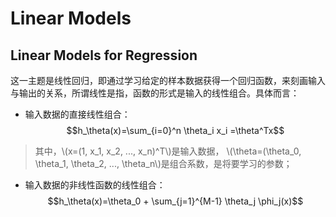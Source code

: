 <script type="text/javascript"
  src="https://d3eoax9i5htok0.cloudfront.net/mathjax/latest/MathJax.js?config=TeX-AMS-MML_HTMLorMML">
</script>

# Linear Models

## Linear Models for Regression

这一主题是线性回归，即通过学习给定的样本数据获得一个回归函数，来刻画输入与输出的关系，所谓线性是指，函数的形式是输入的线性组合。具体而言：

- 输入数据的直接线性组合：$$h_\theta(x)=\sum_{i=0}^n \theta_i x_i =\theta^Tx$$

 > 其中，\\(x=(1, x_1, x_2, ..., x_n)^T\\)是输入数据， \\(\theta=(\theta_0, \theta_1, \theta_2, ..., \theta_n\\)是组合系数，是将要学习的参数；

- 输入数据的非线性函数的线性组合：$$h_\theta(x)=\theta_0 + \sum_{j=1}^{M-1} \theta_j \phi_j(x)$$

